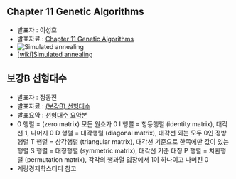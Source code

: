 ## Chapter 11 Genetic Algorithms
- 발표자 : 이성호
- 발표자료 : [Chapter 11 Genetic Algorithms](http://nbviewer.ipython.org/github/biopy/biopy.github.io/blob/master/notebook/Part3/Week4/bio10/optimizationTechnique.ipynb)
- ![Simulated annealing](http://upload.wikimedia.org/wikipedia/commons/d/d5/Hill_Climbing_with_Simulated_Annealing.gif)
- [[wiki]Simulated annealing](http://en.wikipedia.org/wiki/Simulated_annealing)

## 보강B 선형대수
- 발표자 : 정동진
- 발표자료 : [(보강B) 선형대수](http://nbviewer.ipython.org/github/biopy/biopy.github.io/blob/master/notebook/Part3/Week4/spB_LinearAlgebra/linear.ipynb)
- 발표요약 : [선형대수 요약본](http://nbviewer.ipython.org/github/biopy/biopy.github.io/blob/master/notebook/Part3/Week4/spB_LinearAlgebra/linear_sum.ipynb)
- 0 행렬 = (zero matrix) 모든 원소가 0
  I 행렬 = 항등행렬 (identity matrix), 대각선 1, 나머지 0
  D 행렬 = 대각행렬 (diagonal matrix), 대각선 외는 모두 0인 정방행렬
  T 행렬 = 삼각행렬 (triangular matrix), 대각선 기준으로 한쪽에만 값이 있는 행렬
  S 행렬 = 대칭행렬 (symmetric matrix), 대각선 기준 대칭
  P 행렬 = 치환행렬 (permutation matrix), 각각의 행과열 입장에서 1이 하나이고 나머진 0
- 계량경제학스터디 참고